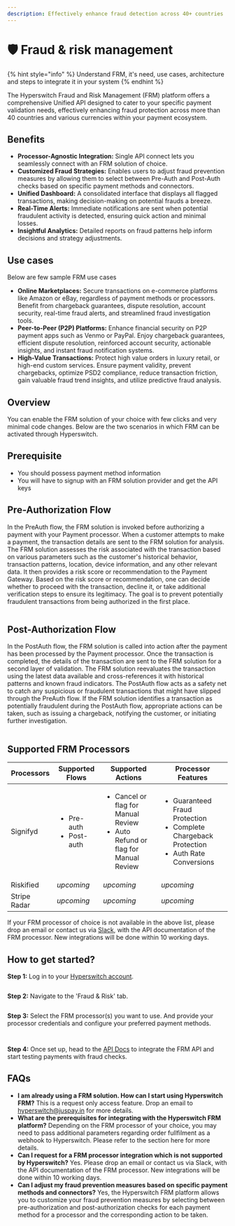 ```yaml
---
description: Effectively enhance fraud detection across 40+ countries
---
```


# 🛡 Fraud & risk management

{% hint style="info" %}
Understand FRM, it's need, use cases, architecture and steps to integrate it in your system
{% endhint %}

The Hyperswitch Fraud and Risk Management (FRM) platform offers a comprehensive Unified API designed to cater to your specific payment validation needs, effectively enhancing fraud protection across more than 40 countries and various currencies within your payment ecosystem.

## Benefits

* **Processor-Agnostic Integration:** Single API connect lets you seamlessly connect with an FRM solution of choice.
* **Customized Fraud Strategies:** Enables users to adjust fraud prevention measures by allowing them to select between Pre-Auth and Post-Auth checks based on specific payment methods and connectors.
* **Unified Dashboard:** A consolidated interface that displays all flagged transactions, making decision-making on potential frauds a breeze.
* **Real-Time Alerts:** Immediate notifications are sent when potential fraudulent activity is detected, ensuring quick action and minimal losses.
* **Insightful Analytics:** Detailed reports on fraud patterns help inform decisions and strategy adjustments.

## Use cases

Below are few sample FRM use cases

* **Online Marketplaces:** Secure transactions on e-commerce platforms like Amazon or eBay, regardless of payment methods or processors. Benefit from chargeback guarantees, dispute resolution, account security, real-time fraud alerts, and streamlined fraud investigation tools.
* **Peer-to-Peer (P2P) Platforms:** Enhance financial security on P2P payment apps such as Venmo or PayPal. Enjoy chargeback guarantees, efficient dispute resolution, reinforced account security, actionable insights, and instant fraud notification systems.
* **High-Value Transactions:** Protect high value orders in luxury retail, or high-end custom services. Ensure payment validity, prevent chargebacks, optimize PSD2 compliance, reduce transaction friction, gain valuable fraud trend insights, and utilize predictive fraud analysis.

## Overview

You can enable the FRM solution of your choice with few clicks and very minimal code changes. Below are the two scenarios in which FRM can be activated through Hyperswitch.

## Prerequisite

* You should possess payment method information
* You will have to signup with an FRM solution provider and get the API keys

## Pre-Authorization Flow

In the PreAuth flow, the FRM solution is invoked before authorizing a payment with your Payment processor. When a customer attempts to make a payment, the transaction details are sent to the FRM solution for analysis. The FRM solution assesses the risk associated with the transaction based on various parameters such as the customer's historical behavior, transaction patterns, location, device information, and any other relevant data. It then provides a risk score or recommendation to the Payment Gateway. Based on the risk score or recommendation, one can decide whether to proceed with the transaction, decline it, or take additional verification steps to ensure its legitimacy. The goal is to prevent potentially fraudulent transactions from being authorized in the first place.

<figure><img src="../.gitbook/assets/frm-pre_auth_flow.jpg" alt=""><figcaption></figcaption></figure>

## Post-Authorization Flow

In the PostAuth flow, the FRM solution is called into action after the payment has been processed by the Payment processor. Once the transaction is completed, the details of the transaction are sent to the FRM solution for a second layer of validation. The FRM solution reevaluates the transaction using the latest data available and cross-references it with historical patterns and known fraud indicators. The PostAuth flow acts as a safety net to catch any suspicious or fraudulent transactions that might have slipped through the PreAuth flow. If the FRM solution identifies a transaction as potentially fraudulent during the PostAuth flow, appropriate actions can be taken, such as issuing a chargeback, notifying the customer, or initiating further investigation.

<figure><img src="../.gitbook/assets/frm-post_auth_flow.jpg" alt=""><figcaption></figcaption></figure>

## Supported FRM Processors

| Processors   | Supported Flows                              | Supported Actions                                                                                | Processor Features                                                                                                 |
| ------------ | -------------------------------------------- | ------------------------------------------------------------------------------------------------ | ------------------------------------------------------------------------------------------------------------------ |
| Signifyd     | <ul><li>Pre-auth</li><li>Post-auth</li></ul> | <ul><li>Cancel or flag for Manual Review</li><li>Auto Refund or flag for Manual Review</li></ul> | <ul><li>Guaranteed Fraud Protection</li><li>Complete Chargeback Protection</li><li>Auth Rate Conversions</li></ul> |
| Riskified    | _upcoming_                                   | _upcoming_                                                                                       | _upcoming_                                                                                                         |
| Stripe Radar | _upcoming_                                   | _upcoming_                                                                                       | _upcoming_                                                                                                         |

If your FRM processor of choice is not available in the above list, please drop an email or contact us via [Slack](https://join.slack.com/t/hyperswitch-io/shared\_invite/zt-22ev5iou8-1q5fG7zlsfYp01A6FkIraQ), with the API documentation of the FRM processor. New integrations will be done within 10 working days.

## How to get started?

**Step 1:** Log in to your [Hyperswitch account](https://app.hyperswitch.io/login).

<figure><img src="../.gitbook/assets/frm-step1.png" alt=""><figcaption></figcaption></figure>

**Step 2:** Navigate to the 'Fraud & Risk' tab.

<figure><img src="../.gitbook/assets/frm-step2.png" alt=""><figcaption></figcaption></figure>

**Step 3:** Select the FRM processor(s) you want to use. And provide your processor credentials and configure your preferred payment methods.

<figure><img src="../.gitbook/assets/frm-step3a.png" alt=""><figcaption></figcaption></figure>

<figure><img src="../.gitbook/assets/frm-step3b.png" alt=""><figcaption></figcaption></figure>

**Step 4:** Once set up, head to the [API Docs](https://api-reference.hyperswitch.io/api-reference/payments/payments--create) to integrate the FRM API and start testing payments with fraud checks.

## FAQs

* **I am already using a FRM solution. How can I start using Hyperswitch FRM?** This is a request only access feature. Drop an email to hyperswitch@juspay.in for more details.
* **What are the prerequisites for integrating with the Hyperswitch FRM platform?** Depending on the FRM processor of your choice, you may need to pass additional parameters regarding order fullfilment as a webhook to Hyperswitch. Please refer to the section here for more details.
* **Can I request for a FRM processor integration which is not supported by Hyperswitch?** Yes. Please drop an email or contact us via Slack, with the API documentation of the FRM processor. New integrations will be done within 10 working days.
* **Can I adjust my fraud prevention measures based on specific payment methods and connectors?** Yes, the Hyperswitch FRM platform allows you to customize your fraud prevention measures by selecting between pre-authorization and post-authorization checks for each payment method for a processor and the corresponding action to be taken.
